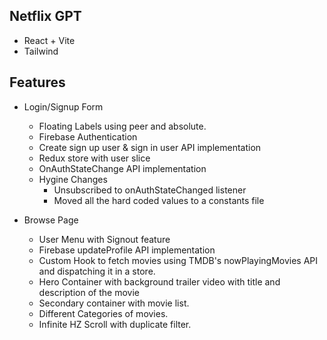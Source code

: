 ## Netflix GPT

- React + Vite
- Tailwind

## Features

- Login/Signup Form
  - Floating Labels using peer and absolute.
  - Firebase Authentication
  - Create sign up user & sign in user API implementation
  - Redux store with user slice
  - OnAuthStateChange API implementation
  - Hygine Changes
    - Unsubscribed to onAuthStateChanged listener
    - Moved all the hard coded values to a constants file

- Browse Page
  - User Menu with Signout feature
  - Firebase updateProfile API implementation
  - Custom Hook to fetch movies using TMDB's nowPlayingMovies API and dispatching it in a store.
  - Hero Container with background trailer video with title and description of the movie
  - Secondary container with movie list.
  - Different Categories of movies.
  - Infinite HZ Scroll with duplicate filter.
